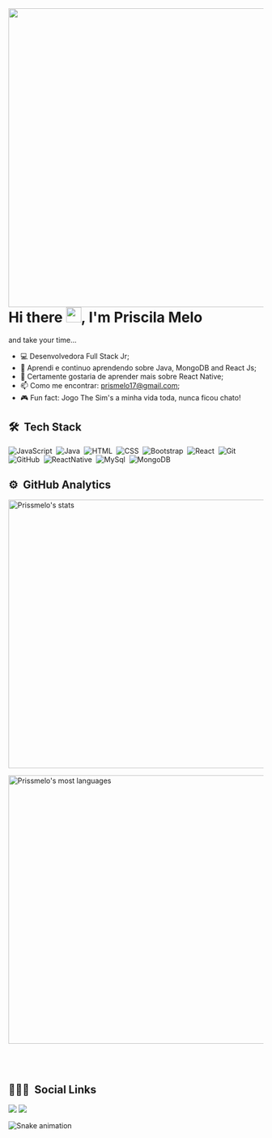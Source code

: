 

<img align="right" height="590em" src=""/>

<h1 align="left">Hi there <img src="https://picrew.me/image_maker/626197/complete?cd=AnWmvvUWXm" width="30px">, I'm Priscila Melo</h1>
<p align="left">  </p>

and take your time...
- 💻 Desenvolvedora Full Stack Jr;
- 👾 Aprendi e continuo aprendendo sobre Java, MongoDB and React Js;
- 🌱 Certamente gostaria de aprender mais sobre  React Native;
- 📫 Como me encontrar: prismelo17@gmail.com;
- 🎮 Fun fact: Jogo The Sim's a minha vida toda, nunca ficou chato!





## 🛠 &nbsp;Tech Stack

![JavaScript](https://img.shields.io/badge/-JavaScript-05122A?style=for-the-badge&logo=javascript)&nbsp;
![Java](https://img.shields.io/badge/-Java-05122A?style=for-the-badge&logo=java)&nbsp;
![HTML](https://img.shields.io/badge/-HTML-05122A?style=for-the-badge&logo=HTML5)&nbsp;
![CSS](https://img.shields.io/badge/-CSS-05122A?style=for-the-badge&logo=CSS3&logoColor=1572B6)&nbsp;
![Bootstrap](https://img.shields.io/badge/-Bootstrap-05122A?style=for-the-badge&logo=bootstrap)&nbsp;
![React](https://img.shields.io/badge/-React-05122A?style=for-the-badge&logo=react)&nbsp;
![Git](https://img.shields.io/badge/-Git-05122A?style=for-the-badge&logo=git)&nbsp;
![GitHub](https://img.shields.io/badge/-GitHub-05122A?style=for-the-badge&logo=github)&nbsp;
![ReactNative](https://img.shields.io/badge/-ReactNative-05122A?style=for-the-badge&logo=react)&nbsp;
![MySql](https://img.shields.io/badge/-MySql-05122A?style=for-the-badge&logo=mysql)&nbsp;
![MongoDB](https://img.shields.io/badge/-MongoDB-05122A?style=for-the-badge&logo=mongodb)&nbsp;



## ⚙️ &nbsp;GitHub Analytics

<p align="left" >
<img width="530em" src="https://github-readme-stats.vercel.app/api?username=Prissmelo&show_icons=true&theme=vision-friendly-dark" alt="Prissmelo's stats"/>
 </p>
 <p aling="right">
<img width="530em" src="https://github-readme-stats.vercel.app/api/top-langs/?username=Prissmelo&layout=compact&theme=vision-friendly-dark" alt="Prissmelo's most languages"/>
</p>

<br><br>





## 👩🏽‍🦱 &nbsp;Social Links


<div> 

  <a href = "mailto:cprismelo17@gmail.com"><img src="https://img.shields.io/badge/-Gmail-%23333?style=for-the-badge&logo=gmail&logoColor=white" target="_blank"></a>
  <a href="https://www.linkedin.com/in/priscila-melo-3b0b05199" target="_blank"><img src="https://img.shields.io/badge/-LinkedIn-%230077B5?style=for-the-badge&logo=linkedin&logoColor=white" target="_blank"></a> 
 
  ![Snake animation](https://github.com/Prissmelo/Prissmelo/blob/output/github-contribution-grid-snake.svg)
 
</div>

